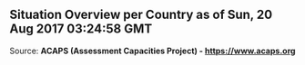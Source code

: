 ## Situation Overview per Country as of Sun, 20 Aug 2017 03:24:58 GMT

Source: **ACAPS (Assessment Capacities Project) - https://www.acaps.org**
